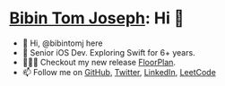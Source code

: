 # [Bibin Tom Joseph]: Hi 👋 

- 👋 Hi, @bibintomj here 
- 🍎 Senior iOS Dev. Exploring Swift for 6+ years.
- 👨🏻‍💻 Checkout my new release [FloorPlan].
- 📫 Follow me on [GitHub], [Twitter], [LinkedIn], [LeetCode]

[Bibin Tom Joseph]: <https://github.com/bibintomj>
[@bibintomj]: <https://github.com/bibintomj>
[GitHub]: <https://github.com/bibintomj>
[Twitter]: <https://twitter.com/bibintomj>
[LinkedIn]: <https://www.linkedin.com/in/bibintomj>
[LeetCode]: <https://leetcode.com/bibintomj>
[FloorPlan]: <https://github.com/bibintomj/FloorPlan>

<!---
bibintomj/bibintomj is a ✨ special ✨ repository because its `README.md` (this file) appears on your GitHub profile.
You can click the Preview link to take a look at your changes.
--->

